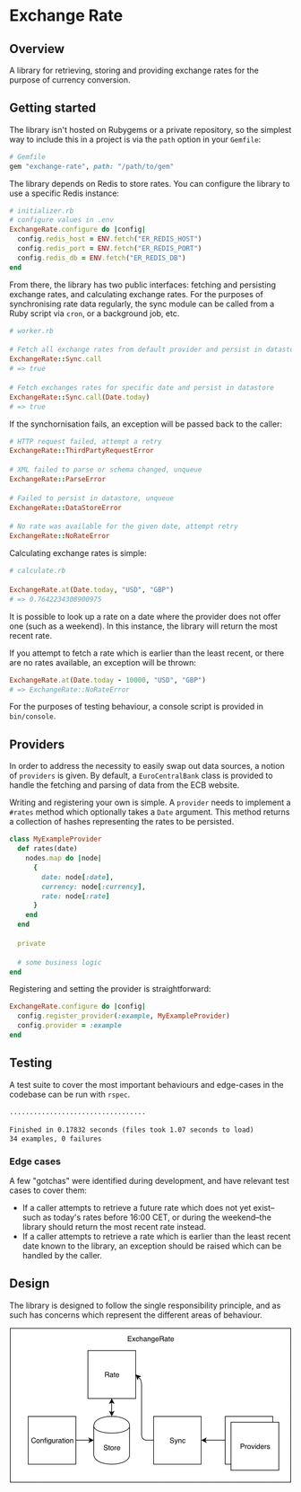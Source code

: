 # Exchange Rate
## Overview
A library for retrieving, storing and providing exchange rates for the purpose of currency conversion.

## Getting started
The library isn't hosted on Rubygems or a private repository, so the simplest way to include this in a project is via the `path` option in your `Gemfile`:

```ruby
# Gemfile
gem "exchange-rate", path: "/path/to/gem"
```

The library depends on Redis to store rates. You can configure the library to use a specific Redis instance:

```ruby
# initializer.rb
# configure values in .env
ExchangeRate.configure do |config|
  config.redis_host = ENV.fetch("ER_REDIS_HOST")
  config.redis_port = ENV.fetch("ER_REDIS_PORT")
  config.redis_db = ENV.fetch("ER_REDIS_DB")
end
```

From there, the library has two public interfaces: fetching and persisting exchange rates, and calculating exchange rates. For the purposes of synchronising rate data regularly, the sync module can be called from a Ruby script via `cron`, or a background job, etc.

```ruby
# worker.rb

# Fetch all exchange rates from default provider and persist in datastore
ExchangeRate::Sync.call
# => true

# Fetch exchanges rates for specific date and persist in datastore
ExchangeRate::Sync.call(Date.today)
# => true
```

If the synchornisation fails, an exception will be passed back to the caller:

```ruby
# HTTP request failed, attempt a retry
ExchangeRate::ThirdPartyRequestError

# XML failed to parse or schema changed, unqueue
ExchangeRate::ParseError

# Failed to persist in datastore, unqueue
ExchangeRate::DataStoreError

# No rate was available for the given date, attempt retry
ExchangeRate::NoRateError
```

Calculating exchange rates is simple:
```ruby
# calculate.rb

ExchangeRate.at(Date.today, "USD", "GBP")
# => 0.7642234308900975
```

It is possible to look up a rate on a date where the provider does not offer one (such as a weekend). In this instance, the library will return the most recent rate.

If you attempt to fetch a rate which is earlier than the least recent, or there are no rates available, an exception will be thrown:

```ruby
ExchangeRate.at(Date.today - 10000, "USD", "GBP")
# => ExchangeRate::NoRateError
```

For the purposes of testing behaviour, a console script is provided in `bin/console`.

## Providers
In order to address the necessity to easily swap out data sources, a notion of `providers` is given. By default, a `EuroCentralBank` class is provided to handle the fetching and parsing of data from the ECB website.

Writing and registering your own is simple. A `provider` needs to implement a `#rates` method which optionally takes a `Date` argument. This method returns a collection of hashes representing the rates to be persisted.

```ruby
class MyExampleProvider
  def rates(date)
    nodes.map do |node|
      {
        date: node[:date],
        currency: node[:currency],
        rate: node[:rate]
      }
    end
  end

  private

  # some business logic
end

```

Registering and setting the provider is straightforward:

```ruby
ExchangeRate.configure do |config|
  config.register_provider(:example, MyExampleProvider)
  config.provider = :example
end
```

## Testing
A test suite to cover the most important behaviours and edge-cases in the codebase can be run with `rspec`.

```
..................................

Finished in 0.17832 seconds (files took 1.07 seconds to load)
34 examples, 0 failures
```

### Edge cases
A few "gotchas" were identified during development, and have relevant test cases to cover them:

- If a caller attempts to retrieve a future rate which does not yet exist–such as today's rates before 16:00 CET, or during the weekend–the library should return the most recent rate instead.
- If a caller attempts to retrieve a rate which is earlier than the least recent date known to the library, an exception should be raised which can be handled by the caller.

## Design
The library is designed to follow the single responsibility principle, and as such has concerns which represent the different areas of behaviour.

![Architecture diagram](diagram.png)
